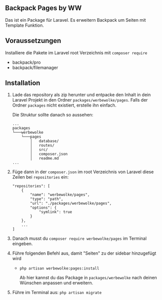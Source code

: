 ## Backpack Pages by WW
Das ist ein Package für Laravel. Es erweitern Backpack um Seiten mit Template Funktion.

## Voraussetzungen
Installiere die Pakete im Laravel root Verzeichnis mit `composer require`

- backpack/pro 
- backpack/filemanager

## Installation
1. Lade das repository als zip herunter und entpacke den Inhalt in dein Laravel Projekt in den Ordner `packages/werbewolke/pages`. Falls der Ordner `packages` nicht existiert, erstelle ihn einfach.

    Die Struktur sollte danach so aussehen:

    ```
    ...
    packages    
    └───werbewolke 
        └───pages
            │   database/
            │   routes/
            │   src/
            │   composer.json
            │   readme.md
    ...
    ```

2. Füge dann in der `composer.json` im root Verzeichnis von Laravel diese Zeilen bei `repositories` ein:
    ```
    "repositories": [
        {
            "name": "werbewolke/pages",
            "type": "path",
            "url": "./packages/werbewolke/pages",
            "options": {
                "symlink": true
            }
        },
        ...
    ]
    ```

3. Danach musst du `composer require werbewolke/pages` im Terminal eingeben.
4. Führe folgenden Befehl aus, damit "Seiten" zu der sidebar hinzugefügt wird
   - `php artisan werbewolke:pages:install`


      Ab hier kannst du das Package in `packages/werbewolke` nach deinen Wünschen anpassen und erweitern.

5. Führe im Terminal aus: `php artisan migrate`